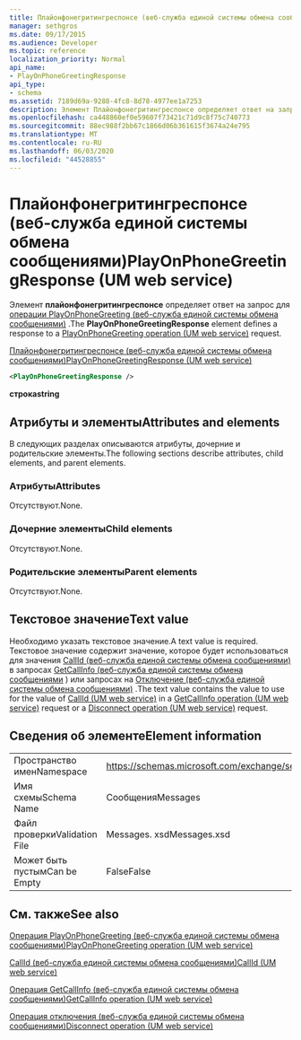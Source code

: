 ```yaml
---
title: Плайонфонегритингреспонсе (веб-служба единой системы обмена сообщениями)
manager: sethgros
ms.date: 09/17/2015
ms.audience: Developer
ms.topic: reference
localization_priority: Normal
api_name:
- PlayOnPhoneGreetingResponse
api_type:
- schema
ms.assetid: 7189d69a-9288-4fc8-8d78-4977ee1a7253
description: Элемент Плайонфонегритингреспонсе определяет ответ на запрос для операции PlayOnPhoneGreeting (веб-служба единой системы обмена сообщениями).
ms.openlocfilehash: ca448860ef0e59607f73421c71d9c8f75c740773
ms.sourcegitcommit: 88ec988f2bb67c1866d06b361615f3674a24e795
ms.translationtype: MT
ms.contentlocale: ru-RU
ms.lasthandoff: 06/03/2020
ms.locfileid: "44528855"
---
```

# <a name="playonphonegreetingresponse-um-web-service"></a><span data-ttu-id="1e637-103">Плайонфонегритингреспонсе (веб-служба единой системы обмена сообщениями)</span><span class="sxs-lookup"><span data-stu-id="1e637-103">PlayOnPhoneGreetingResponse (UM web service)</span></span>

<span data-ttu-id="1e637-104">Элемент **плайонфонегритингреспонсе** определяет ответ на запрос для [операции PlayOnPhoneGreeting (веб-служба единой системы обмена сообщениями)](playonphonegreeting-operation-um-web-service.md) .</span><span class="sxs-lookup"><span data-stu-id="1e637-104">The **PlayOnPhoneGreetingResponse** element defines a response to a [PlayOnPhoneGreeting operation (UM web service)](playonphonegreeting-operation-um-web-service.md) request.</span></span> 
  
[<span data-ttu-id="1e637-105">Плайонфонегритингреспонсе (веб-служба единой системы обмена сообщениями)</span><span class="sxs-lookup"><span data-stu-id="1e637-105">PlayOnPhoneGreetingResponse (UM web service)</span></span>](playonphonegreetingresponse-um-web-service.md)
  
```xml
<PlayOnPhoneGreetingResponse />
```

 <span data-ttu-id="1e637-106">**строка**</span><span class="sxs-lookup"><span data-stu-id="1e637-106">**string**</span></span>
## <a name="attributes-and-elements"></a><span data-ttu-id="1e637-107">Атрибуты и элементы</span><span class="sxs-lookup"><span data-stu-id="1e637-107">Attributes and elements</span></span>

<span data-ttu-id="1e637-108">В следующих разделах описываются атрибуты, дочерние и родительские элементы.</span><span class="sxs-lookup"><span data-stu-id="1e637-108">The following sections describe attributes, child elements, and parent elements.</span></span>
  
### <a name="attributes"></a><span data-ttu-id="1e637-109">Атрибуты</span><span class="sxs-lookup"><span data-stu-id="1e637-109">Attributes</span></span>

<span data-ttu-id="1e637-110">Отсутствуют.</span><span class="sxs-lookup"><span data-stu-id="1e637-110">None.</span></span>
  
### <a name="child-elements"></a><span data-ttu-id="1e637-111">Дочерние элементы</span><span class="sxs-lookup"><span data-stu-id="1e637-111">Child elements</span></span>

<span data-ttu-id="1e637-112">Отсутствуют.</span><span class="sxs-lookup"><span data-stu-id="1e637-112">None.</span></span>
  
### <a name="parent-elements"></a><span data-ttu-id="1e637-113">Родительские элементы</span><span class="sxs-lookup"><span data-stu-id="1e637-113">Parent elements</span></span>

<span data-ttu-id="1e637-114">Отсутствуют.</span><span class="sxs-lookup"><span data-stu-id="1e637-114">None.</span></span>
  
## <a name="text-value"></a><span data-ttu-id="1e637-115">Текстовое значение</span><span class="sxs-lookup"><span data-stu-id="1e637-115">Text value</span></span>

<span data-ttu-id="1e637-116">Необходимо указать текстовое значение.</span><span class="sxs-lookup"><span data-stu-id="1e637-116">A text value is required.</span></span> <span data-ttu-id="1e637-117">Текстовое значение содержит значение, которое будет использоваться для значения [CallId (веб-служба единой системы обмена сообщениями)](callid-um-web-service.md) в запросах [GetCallInfo (веб-служба единой системы обмена сообщениями](getcallinfo-operation-um-web-service.md) ) или запросах на [Отключение (веб-служба единой системы обмена сообщениями)](disconnect-operation-um-web-service.md) .</span><span class="sxs-lookup"><span data-stu-id="1e637-117">The text value contains the value to use for the value of [CallId (UM web service)](callid-um-web-service.md) in a [GetCallInfo operation (UM web service)](getcallinfo-operation-um-web-service.md) request or a [Disconnect operation (UM web service)](disconnect-operation-um-web-service.md) request.</span></span> 
  
## <a name="element-information"></a><span data-ttu-id="1e637-118">Сведения об элементе</span><span class="sxs-lookup"><span data-stu-id="1e637-118">Element information</span></span>

|||
|:-----|:-----|
|<span data-ttu-id="1e637-119">Пространство имен</span><span class="sxs-lookup"><span data-stu-id="1e637-119">Namespace</span></span>  <br/> |https://schemas.microsoft.com/exchange/services/2006/messages  <br/> |
|<span data-ttu-id="1e637-120">Имя схемы</span><span class="sxs-lookup"><span data-stu-id="1e637-120">Schema Name</span></span>  <br/> |<span data-ttu-id="1e637-121">Сообщения</span><span class="sxs-lookup"><span data-stu-id="1e637-121">Messages</span></span>  <br/> |
|<span data-ttu-id="1e637-122">Файл проверки</span><span class="sxs-lookup"><span data-stu-id="1e637-122">Validation File</span></span>  <br/> |<span data-ttu-id="1e637-123">Messages. xsd</span><span class="sxs-lookup"><span data-stu-id="1e637-123">Messages.xsd</span></span>  <br/> |
|<span data-ttu-id="1e637-124">Может быть пустым</span><span class="sxs-lookup"><span data-stu-id="1e637-124">Can be Empty</span></span>  <br/> |<span data-ttu-id="1e637-125">False</span><span class="sxs-lookup"><span data-stu-id="1e637-125">False</span></span>  <br/> |
   
## <a name="see-also"></a><span data-ttu-id="1e637-126">См. также</span><span class="sxs-lookup"><span data-stu-id="1e637-126">See also</span></span>



[<span data-ttu-id="1e637-127">Операция PlayOnPhoneGreeting (веб-служба единой системы обмена сообщениями)</span><span class="sxs-lookup"><span data-stu-id="1e637-127">PlayOnPhoneGreeting operation (UM web service)</span></span>](playonphonegreeting-operation-um-web-service.md)
  
[<span data-ttu-id="1e637-128">CallId (веб-служба единой системы обмена сообщениями)</span><span class="sxs-lookup"><span data-stu-id="1e637-128">CallId (UM web service)</span></span>](callid-um-web-service.md)
  
[<span data-ttu-id="1e637-129">Операция GetCallInfo (веб-служба единой системы обмена сообщениями)</span><span class="sxs-lookup"><span data-stu-id="1e637-129">GetCallInfo operation (UM web service)</span></span>](getcallinfo-operation-um-web-service.md)
  
[<span data-ttu-id="1e637-130">Операция отключения (веб-служба единой системы обмена сообщениями)</span><span class="sxs-lookup"><span data-stu-id="1e637-130">Disconnect operation (UM web service)</span></span>](disconnect-operation-um-web-service.md)

